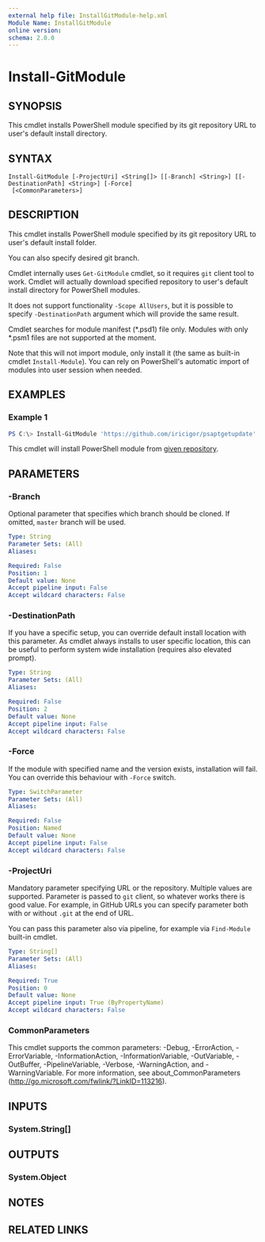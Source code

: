 ```yaml
---
external help file: InstallGitModule-help.xml
Module Name: InstallGitModule
online version:
schema: 2.0.0
---
```


# Install-GitModule

## SYNOPSIS

This cmdlet installs PowerShell module specified by its git repository URL to user's default install directory.

## SYNTAX

```
Install-GitModule [-ProjectUri] <String[]> [[-Branch] <String>] [[-DestinationPath] <String>] [-Force]
 [<CommonParameters>]
```

## DESCRIPTION

This cmdlet installs PowerShell module specified by its git repository URL to user's default install folder.

You can also specify desired git branch.

Cmdlet internally uses `Get-GitModule` cmdlet, so it requires `git` client tool to work.
Cmdlet will actually download specified repository to user's default install directory for PowerShell modules.

It does not support functionality `-Scope AllUsers`, but it is possible to specify `-DestinationPath` argument which will provide the same result.

Cmdlet searches for module manifest (*.psd1) file only. Modules with only *.psm1 files are not supported at the moment.

Note that this will not import module, only install it (the same as built-in cmdlet `Install-Module`).
You can rely on PowerShell's automatic import of modules into user session when needed.

## EXAMPLES

### Example 1

```powershell
PS C:\> Install-GitModule 'https://github.com/iricigor/psaptgetupdate' -Verbose
```

This cmdlet will install PowerShell module from [given repository](https://github.com/iricigor/psaptgetupdate').

## PARAMETERS

### -Branch

Optional parameter that specifies which branch should be cloned.
If omitted, `master` branch will be used.

```yaml
Type: String
Parameter Sets: (All)
Aliases:

Required: False
Position: 1
Default value: None
Accept pipeline input: False
Accept wildcard characters: False
```

### -DestinationPath

If you have a specific setup, you can override default install location with this parameter.
As cmdlet always installs to user specific location, this can be useful to perform system wide installation (requires also elevated prompt).

```yaml
Type: String
Parameter Sets: (All)
Aliases:

Required: False
Position: 2
Default value: None
Accept pipeline input: False
Accept wildcard characters: False
```

### -Force

If the module with specified name and the version exists, installation will fail.
You can override this behaviour with `-Force` switch.

```yaml
Type: SwitchParameter
Parameter Sets: (All)
Aliases:

Required: False
Position: Named
Default value: None
Accept pipeline input: False
Accept wildcard characters: False
```

### -ProjectUri

Mandatory parameter specifying URL or the repository. Multiple values are supported.
Parameter is passed to `git` client, so whatever works there is good value.
For example, in GitHub URLs you can specify parameter both with or without `.git` at the end of URL.

You can pass this parameter also via pipeline, for example via `Find-Module` built-in cmdlet.


```yaml
Type: String[]
Parameter Sets: (All)
Aliases:

Required: True
Position: 0
Default value: None
Accept pipeline input: True (ByPropertyName)
Accept wildcard characters: False
```

### CommonParameters
This cmdlet supports the common parameters: -Debug, -ErrorAction, -ErrorVariable, -InformationAction, -InformationVariable, -OutVariable, -OutBuffer, -PipelineVariable, -Verbose, -WarningAction, and -WarningVariable. For more information, see about_CommonParameters (http://go.microsoft.com/fwlink/?LinkID=113216).

## INPUTS

### System.String[]

## OUTPUTS

### System.Object
## NOTES

## RELATED LINKS

